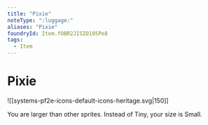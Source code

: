 ```yaml
---
title: "Pixie"
noteType: ":luggage:"
aliases: "Pixie"
foundryId: Item.fOBR2JISID195Pe8
tags:
  - Item
---
```


# Pixie
![[systems-pf2e-icons-default-icons-heritage.svg|150]]

You are larger than other sprites. Instead of Tiny, your size is Small.
